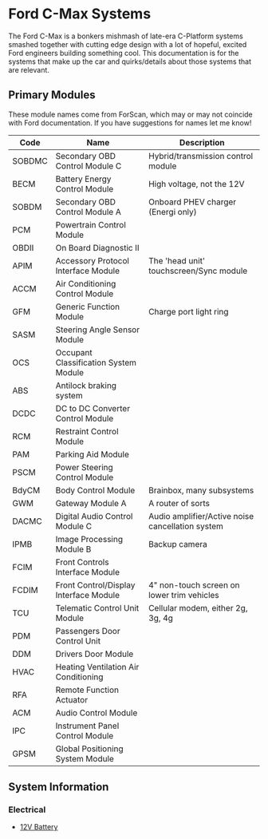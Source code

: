 # Ford C-Max Systems

The Ford C-Max is a bonkers mishmash of late-era C-Platform systems smashed together with cutting edge design with a lot of hopeful, excited Ford engineers building something cool. This documentation is for the systems that make up the car and quirks/details about those systems that are relevant.

## Primary Modules

These module names come from ForScan, which may or may not coincide with Ford documentation. If you have suggestions for names let me know!

| Code   | Name                                   | Description                                      |
| ------ | -------------------------------------- | ------------------------------------------------ |
| SOBDMC | Secondary OBD Control Module C         | Hybrid/transmission control module               |
| BECM   | Battery Energy Control Module          | High voltage, not the 12V                        |
| SOBDM  | Secondary OBD Control Module A         | Onboard PHEV charger (Energi only)               |
| PCM    | Powertrain Control Module              |                                                  |
| OBDII  | On Board Diagnostic II                 |                                                  |
| APIM   | Accessory Protocol Interface Module    | The 'head unit' touchscreen/Sync module          |
| ACCM   | Air Conditioning Control Module        |                                                  |
| GFM    | Generic Function Module                | Charge port light ring                           |
| SASM   | Steering Angle Sensor Module           |                                                  |
| OCS    | Occupant Classification System Module  |                                                  |
| ABS    | Antilock braking system                |                                                  |
| DCDC   | DC to DC Converter Control Module      |                                                  |
| RCM    | Restraint Control Module               |                                                  |
| PAM    | Parking Aid Module                     |                                                  |
| PSCM   | Power Steering Control Module          |                                                  |
| BdyCM  | Body Control Module                    | Brainbox, many subsystems                        |
| GWM    | Gateway Module A                       | A router of sorts                                |
| DACMC  | Digital Audio Control Module C         | Audio amplifier/Active noise cancellation system |
| IPMB   | Image Processing Module B              | Backup camera                                    |
| FCIM   | Front Controls Interface Module        |                                                  |
| FCDIM  | Front Control/Display Interface Module | 4" non-touch screen on lower trim vehicles       |
| TCU    | Telematic Control Unit Module          | Cellular modem, either 2g, 3g, 4g                |
| PDM    | Passengers Door Control Unit           |                                                  |
| DDM    | Drivers Door Module                    |                                                  |
| HVAC   | Heating Ventilation Air Conditioning   |                                                  |
| RFA    | Remote Function Actuator               |                                                  |
| ACM    | Audio Control Module                   |                                                  |
| IPC    | Instrument Panel Control Module        |                                                  |
| GPSM   | Global Positioning System Module       |                                                  |

## System Information

### Electrical

* [12V Battery](./electrical/low_voltage_battery.md)
